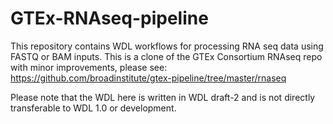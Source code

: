 # GTEx-RNAseq-pipeline
This repository contains WDL workflows for processing RNA seq data using FASTQ or BAM inputs. This is a clone of the GTEx Consortium RNAseq repo with minor improvements, please see: https://github.com/broadinstitute/gtex-pipeline/tree/master/rnaseq

Please note that the WDL here is written in WDL draft-2 and is not directly transferable to WDL 1.0 or development.